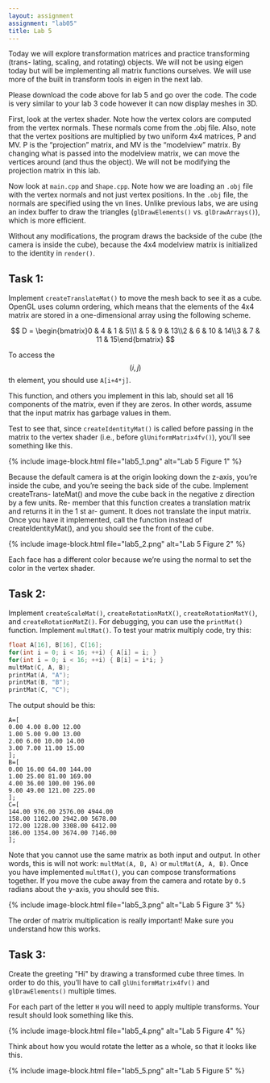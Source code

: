```yaml
---
layout: assignment
assignment: "lab05"
title: Lab 5
---
```


Today we will explore transformation matrices and practice transforming (trans-
lating, scaling, and rotating) objects. We will not be using eigen today but will be
implementing all matrix functions ourselves. We will use more of the built in
transform tools in eigen in the next lab.

Please download the code above for lab 5 and go over the code. The
code is very similar to your lab 3 code however it can now display meshes in 3D.

First, look at the vertex shader. Note how the vertex colors are computed from
the vertex normals. These normals come from the .obj file. Also, note that the
vertex positions are multiplied by two uniform 4x4 matrices, P and MV. P is the
“projection” matrix, and MV is the “modelview” matrix. By changing what is
passed into the modelview matrix, we can move the vertices around (and thus
the object). We will not be modifying the projection matrix in this lab.

Now look at `main.cpp` and `Shape.cpp`. Note how we are loading an `.obj` file with
the vertex normals and not just vertex positions. In the `.obj` file, the normals are
specified using the vn lines. Unlike previous labs, we are using an index buffer to
draw the triangles (`glDrawElements()` vs. `glDrawArrays()`), which is more efficient.

Without any modifications, the program draws the backside of the cube (the
camera is inside the cube), because the 4x4 modelview matrix is initialized to the
identity in `render()`.

## Task 1:

Implement `createTranslateMat()` to move the mesh back to see it as a cube.
OpenGL uses column ordering, which means that the elements of the 4x4 matrix
are stored in a one-dimensional array using the following scheme.


$$ D = \begin{bmatrix}0 & 4 & 1 & 5\\1 & 5 & 9 & 13\\2 & 6 & 10 & 14\\3 & 7 & 11 & 15\end{bmatrix} $$

To access the $$ (i,j) $$ th element, you should use `A[i+4*j]`.

This function, and others you implement in this lab, should set all 16 components
of the matrix, even if they are zeros. In other words, assume that the input matrix
has garbage values in them.

Test to see that, since `createIdentityMat()` is called before passing in the matrix to
the vertex shader (i.e., before `glUniformMatrix4fv()`), you’ll see something like
this.


{% include image-block.html file="lab5_1.png" alt="Lab 5 Figure 1" %}


Because the default camera is at the origin looking down the z-axis, you’re inside
the cube, and you’re seeing the back side of the cube. Implement createTrans-
lateMat() and move the cube back in the negative z direction by a few units. Re-
member that this function creates a translation matrix and returns it in the 1 st ar-
gument. It does not translate the input matrix. Once you have it implemented, call
the function instead of createIdentityMat(), and you should see the front of the
cube.

{% include image-block.html file="lab5_2.png" alt="Lab 5 Figure 2" %}

Each face has a different color because we’re using the normal to set the color in
the vertex shader.



## Task 2:

Implement `createScaleMat()`, `createRotationMatX()`, `createRotationMatY()`, and
`createRotationMatZ()`. For debugging, you can use the `printMat()` function.
Implement `multMat()`.
To test your matrix multiply code, try this:

```cpp
float A[16], B[16], C[16];
for(int i = 0; i < 16; ++i) { A[i] = i; }
for(int i = 0; i < 16; ++i) { B[i] = i*i; }
multMat(C, A, B);
printMat(A, "A");
printMat(B, "B");
printMat(C, "C");
```

The output should be this:

```
A=[
0.00 4.00 8.00 12.00
1.00 5.00 9.00 13.00
2.00 6.00 10.00 14.00
3.00 7.00 11.00 15.00
];
B=[
0.00 16.00 64.00 144.00
1.00 25.00 81.00 169.00
4.00 36.00 100.00 196.00
9.00 49.00 121.00 225.00
];
C=[
144.00 976.00 2576.00 4944.00
158.00 1102.00 2942.00 5678.00
172.00 1228.00 3308.00 6412.00
186.00 1354.00 3674.00 7146.00
];
```

Note that you cannot use the same matrix as both input and output.
In other words, this is will not work: `multMat(A, B, A)` or `multMat(A, A, B)`.
Once you have implemented `multMat()`, you can compose transformations together.
If you move the cube away from the camera and rotate by `0.5` radians about the y-axis, you should see this.

{% include image-block.html file="lab5_3.png" alt="Lab 5 Figure 3" %}

The order of matrix multiplication is really important!
Make sure you understand how this works.



## Task 3:

Create the greeting "Hi" by drawing a transformed cube three times.
In order to do this, you’ll have to call `glUniformMatrix4fv()` and `glDrawElements()` multiple times.

For each part of the letter `H` you will need to apply multiple transforms.
Your result should look something like this.

{% include image-block.html file="lab5_4.png" alt="Lab 5 Figure 4" %}

Think about how you would rotate the letter as a whole, so that it looks like this.

{% include image-block.html file="lab5_5.png" alt="Lab 5 Figure 5" %}
